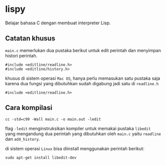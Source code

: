 # lispy
Belajar bahasa C dengan membuat interpreter Lisp.

## Catatan khusus
`main.c` memerlukan dua pustaka berikut untuk edit perintah dan menyimpan histori perintah.

```
#include <editline/readline.h>
#include <editline/history.h>
```

khusus di sistem operasi `Mac OS`, hanya perlu memasukan satu pustaka saja karena dua fungsi yang dibutuhkan sudah digabung jadi satu di `readline.h`

```
#include <editline/readline.h>
```
## Cara kompilasi
```
cc -std=c99 -Wall main.c -o main.out -ledit
```
flag `-ledit` menginstruksikan kompiler untuk memakai pustaka `libedit` yang mengandung dua perintah yang dibutuhkan oleh `main.c` yaitu `readline` dan `add_history`.

di sistem operasi `Linux` bisa diinstall menggunakan perintah berikut:
```
sudo apt-get install libedit-dev
```

